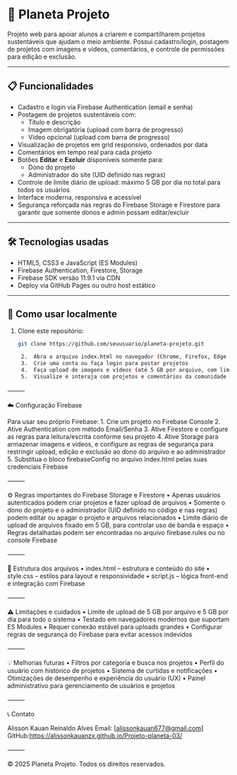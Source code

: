 # 🌱 Planeta Projeto

Projeto web para apoiar alunos a criarem e compartilharem projetos sustentáveis que ajudam o meio ambiente. Possui cadastro/login, postagem de projetos com imagens e vídeos, comentários, e controle de permissões para edição e exclusão.

---

## 📋 Funcionalidades

- Cadastro e login via Firebase Authentication (email e senha)
- Postagem de projetos sustentáveis com:
  - Título e descrição
  - Imagem obrigatória (upload com barra de progresso)
  - Vídeo opcional (upload com barra de progresso)
- Visualização de projetos em grid responsivo, ordenados por data
- Comentários em tempo real para cada projeto
- Botões **Editar** e **Excluir** disponíveis somente para:
  - Dono do projeto
  - Administrador do site (UID definido nas regras)
- Controle de limite diário de upload: máximo 5 GB por dia no total para todos os usuários
- Interface moderna, responsiva e acessível
- Segurança reforçada nas regras do Firebase Storage e Firestore para garantir que somente donos e admin possam editar/excluir

---

## 🛠 Tecnologias usadas

- HTML5, CSS3 e JavaScript (ES Modules)
- Firebase Authentication, Firestore, Storage
- Firebase SDK versão 11.9.1 via CDN
- Deploy via GitHub Pages ou outro host estático

---

## 🚀 Como usar localmente

1. Clone este repositório:

   ```bash
   git clone https://github.com/seuusuario/planeta-projeto.git

	2.	Abra o arquivo index.html no navegador (Chrome, Firefox, Edge etc.)
	3.	Crie uma conta ou faça login para postar projetos
	4.	Faça upload de imagens e vídeos (até 5 GB por arquivo, com limite total diário de 5 GB)
	5.	Visualize e interaja com projetos e comentários da comunidade

⸻

☁️ Configuração Firebase

Para usar seu próprio Firebase:
	1.	Crie um projeto no Firebase Console
	2.	Ative Authentication com método Email/Senha
	3.	Ative Firestore e configure as regras para leitura/escrita conforme seu projeto
	4.	Ative Storage para armazenar imagens e vídeos, e configure as regras de segurança para restringir upload, edição e exclusão ao dono do arquivo e ao administrador
	5.	Substitua o bloco firebaseConfig no arquivo index.html pelas suas credenciais Firebase

⸻

⚙️ Regras importantes do Firebase Storage e Firestore
	•	Apenas usuários autenticados podem criar projetos e fazer upload de arquivos
	•	Somente o dono do projeto e o administrador (UID definido no código e nas regras) podem editar ou apagar o projeto e arquivos relacionados
	•	Limite diário de upload de arquivos fixado em 5 GB, para controlar uso de banda e espaço
	•	Regras detalhadas podem ser encontradas no arquivo firebase.rules ou no console Firebase

⸻

📁 Estrutura dos arquivos
	•	index.html – estrutura e conteúdo do site
	•	style.css – estilos para layout e responsividade
	•	script.js – lógica front-end e integração com Firebase

⸻

⚠️ Limitações e cuidados
	•	Limite de upload de 5 GB por arquivo e 5 GB por dia para todo o sistema
	•	Testado em navegadores modernos que suportam ES Modules
	•	Requer conexão estável para uploads grandes
	•	Configurar regras de segurança do Firebase para evitar acessos indevidos

⸻

💡 Melhorias futuras
	•	Filtros por categoria e busca nos projetos
	•	Perfil do usuário com histórico de projetos
	•	Sistema de curtidas e notificações
	•	Otimizações de desempenho e experiência do usuário (UX)
	•	Painel administrativo para gerenciamento de usuários e projetos

⸻

📞 Contato

Alisson Kauan Reinaldo Alves
Email: [alissonkauan677@gmail.com]
GitHub:https://alissonkauanzx.github.io/Projeto-planeta-03/

⸻

© 2025 Planeta Projeto. Todos os direitos reservados.
